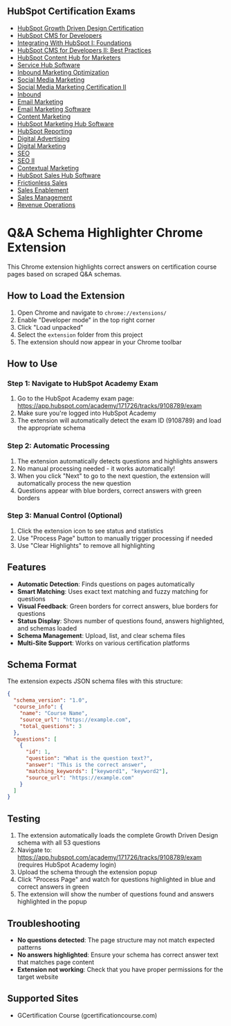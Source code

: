## HubSpot Certification Exams

- [HubSpot Growth Driven Design Certification](https://app.hubspot.com/academy/171726/tracks/9108789/exam)  
- [HubSpot CMS for Developers](https://app.hubspot.com/academy/171726/tracks/9171525/exam)  
- [Integrating With HubSpot I: Foundations](https://app.hubspot.com/academy/171726/tracks/9108788/exam)  
- [HubSpot CMS for Developers II: Best Practices](https://app.hubspot.com/academy/171726/tracks/9146235/exam)  
- [HubSpot Content Hub for Marketers](https://app.hubspot.com/academy/171726/tracks/9206068/exam)  
- [Service Hub Software](https://app.hubspot.com/academy/171726/tracks/9148739/exam)  
- [Inbound Marketing Optimization](https://app.hubspot.com/academy/171726/tracks/9147492/exam)  
- [Social Media Marketing](https://app.hubspot.com/academy/171726/tracks/9206658/exam)  
- [Social Media Marketing Certification II](https://app.hubspot.com/academy/171726/tracks/9108125/exam)  
- [Inbound](https://app.hubspot.com/academy/171726/tracks/9181866/exam)  
- [Email Marketing](https://app.hubspot.com/academy/171726/tracks/9151241/exam)  
- [Email Marketing Software](https://app.hubspot.com/academy/171726/tracks/9219097/exam)  
- [Content Marketing](https://app.hubspot.com/academy/171726/tracks/9206665/exam)  
- [HubSpot Marketing Hub Software](https://app.hubspot.com/academy/171726/tracks/9219692/exam)  
- [HubSpot Reporting](https://app.hubspot.com/academy/171726/tracks/9181275/exam)  
- [Digital Advertising](https://app.hubspot.com/academy/171726/tracks/9219107)  
- [Digital Marketing](https://app.hubspot.com/academy/171726/tracks/9219103/exam)  
- [SEO](https://app.hubspot.com/academy/171726/tracks/9157909/exam)  
- [SEO II](https://app.hubspot.com/academy/171726/tracks/9108127/exam)  
- [Contextual Marketing](https://app.hubspot.com/academy/171726/tracks/9141778/exam)  
- [HubSpot Sales Hub Software](https://app.hubspot.com/academy/171726/tracks/9147486/exam)  
- [Frictionless Sales](https://app.hubspot.com/academy/171726/tracks/9147503/exam)  
- [Sales Enablement](https://app.hubspot.com/academy/171726/tracks/9206662/exam)  
- [Sales Management](https://app.hubspot.com/academy/171726/tracks/9206655/exam)  
- [Revenue Operations](https://app.hubspot.com/academy/171726/tracks/9219099/exam)  

# Q&A Schema Highlighter Chrome Extension

This Chrome extension highlights correct answers on certification course pages based on scraped Q&A schemas.

## How to Load the Extension

1. Open Chrome and navigate to `chrome://extensions/`
2. Enable "Developer mode" in the top right corner
3. Click "Load unpacked" 
4. Select the `extension` folder from this project
5. The extension should now appear in your Chrome toolbar

## How to Use

### Step 1: Navigate to HubSpot Academy Exam
1. Go to the HubSpot Academy exam page: https://app.hubspot.com/academy/171726/tracks/9108789/exam
2. Make sure you're logged into HubSpot Academy
3. The extension will automatically detect the exam ID (9108789) and load the appropriate schema

### Step 2: Automatic Processing
1. The extension automatically detects questions and highlights answers
2. No manual processing needed - it works automatically!
3. When you click "Next" to go to the next question, the extension will automatically process the new question
4. Questions appear with blue borders, correct answers with green borders

### Step 3: Manual Control (Optional)
1. Click the extension icon to see status and statistics
2. Use "Process Page" button to manually trigger processing if needed
3. Use "Clear Highlights" to remove all highlighting

## Features

- **Automatic Detection**: Finds questions on pages automatically
- **Smart Matching**: Uses exact text matching and fuzzy matching for questions
- **Visual Feedback**: Green borders for correct answers, blue borders for questions
- **Status Display**: Shows number of questions found, answers highlighted, and schemas loaded
- **Schema Management**: Upload, list, and clear schema files
- **Multi-Site Support**: Works on various certification platforms

## Schema Format

The extension expects JSON schema files with this structure:

```json
{
  "schema_version": "1.0",
  "course_info": {
    "name": "Course Name",
    "source_url": "https://example.com",
    "total_questions": 3
  },
  "questions": [
    {
      "id": 1,
      "question": "What is the question text?",
      "answer": "This is the correct answer",
      "matching_keywords": ["keyword1", "keyword2"],
      "source_url": "https://example.com"
    }
  ]
}
```

## Testing

1. The extension automatically loads the complete Growth Driven Design schema with all 53 questions
2. Navigate to: https://app.hubspot.com/academy/171726/tracks/9108789/exam (requires HubSpot Academy login)
3. Upload the schema through the extension popup
4. Click "Process Page" and watch for questions highlighted in blue and correct answers in green
5. The extension will show the number of questions found and answers highlighted in the popup

## Troubleshooting

- **No questions detected**: The page structure may not match expected patterns
- **No answers highlighted**: Ensure your schema has correct answer text that matches page content
- **Extension not working**: Check that you have proper permissions for the target website

## Supported Sites

- GCertification Course (gcertificationcourse.com)
